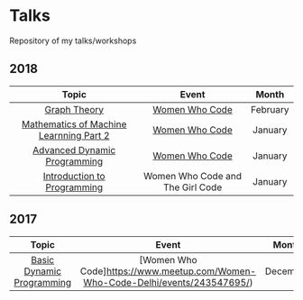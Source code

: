 # Talks
Repository of my talks/workshops

## 2018

| Topic                                                                 | Event                                   | Month     |
| :-------------------------------------------------------------------: | :-------------------------------------: | :-------: |
| [Graph Theory](https://github.com/shubhi-sareen/Deep-Dive-into-Competitive-Programming---Women-Who-Code-Delhi-Graph-Theory) | [Women Who Code](https://www.meetup.com/Women-Who-Code-Delhi/events/246996186/) | February  |
| [Mathematics of Machine Learnning Part 2](https://github.com/shubhi-sareen/Mathematics-of-Machine-Learning-Part-2---Women-Who-Code-Delhi) | [Women Who Code](https://www.meetup.com/Women-Who-Code-Delhi/events/246927838/) | January  |
| [Advanced Dynamic Programming](https://github.com/shubhi-sareen/Deep-Dive-into-Competitive-Programming---Women-Who-Code-Delhi-Dynamic-Programming-) | [Women Who Code](https://www.meetup.com/Women-Who-Code-Delhi/events/246556323/) | January  |
| [Introduction to Programming](https://docs.google.com/presentation/d/1oeHk61-ddrVbqHkbCQgrsgehohAn5ZrR955MUZzDplc/edit?usp=sharing) | Women Who Code and The Girl Code | January |

## 2017

| Topic                                                                 | Event                                   | Month     |
| :-------------------------------------------------------------------: | :-------------------------------------: | :-------: |
| [Basic Dynamic Programming](https://github.com/shubhi-sareen/Deep-Dive-into-Competitive-Programming---Women-Who-Code-Delhi-Dynamic-Programming-) | [Women Who Code]https://www.meetup.com/Women-Who-Code-Delhi/events/243547695/) | December  |
